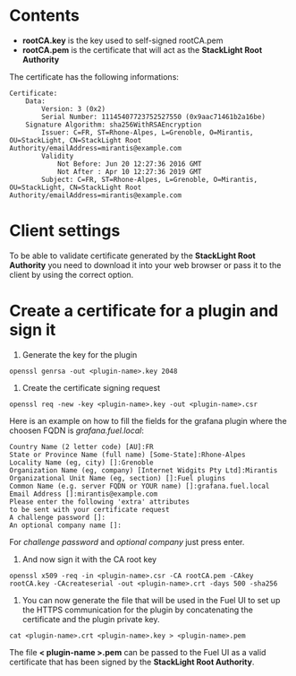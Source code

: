 # Contents

- **rootCA.key** is the key used to self-signed rootCA.pem
- **rootCA.pem** is the certificate that will act as the **StackLight Root Authority**

The certificate has the following informations:
```
Certificate:
    Data:
        Version: 3 (0x2)
        Serial Number: 11145407723752527550 (0x9aac71461b2a16be)
    Signature Algorithm: sha256WithRSAEncryption
        Issuer: C=FR, ST=Rhone-Alpes, L=Grenoble, O=Mirantis, OU=StackLight, CN=StackLight Root Authority/emailAddress=mirantis@example.com
        Validity
            Not Before: Jun 20 12:27:36 2016 GMT
            Not After : Apr 10 12:27:36 2019 GMT
        Subject: C=FR, ST=Rhone-Alpes, L=Grenoble, O=Mirantis, OU=StackLight, CN=StackLight Root Authority/emailAddress=mirantis@example.com
```

# Client settings

To be able to validate certificate generated by the **StackLight Root
Authority** you need to download it into your web browser or pass it to
the client by using the correct option.

# Create a certificate for a plugin and sign it

1. Generate the key for the plugin
```
openssl genrsa -out <plugin-name>.key 2048
```

1. Create the certificate signing request
```
openssl req -new -key <plugin-name>.key -out <plugin-name>.csr
```
Here is an example on how to fill the fields for the grafana plugin where
the choosen FQDN is _grafana.fuel.local_:
```
Country Name (2 letter code) [AU]:FR
State or Province Name (full name) [Some-State]:Rhone-Alpes
Locality Name (eg, city) []:Grenoble
Organization Name (eg, company) [Internet Widgits Pty Ltd]:Mirantis
Organizational Unit Name (eg, section) []:Fuel plugins
Common Name (e.g. server FQDN or YOUR name) []:grafana.fuel.local
Email Address []:mirantis@example.com
Please enter the following 'extra' attributes
to be sent with your certificate request
A challenge password []:
An optional company name []:
```
For _challenge password_ and _optional company_ just press enter.

1. And now sign it with the CA root key
```
openssl x509 -req -in <plugin-name>.csr -CA rootCA.pem -CAkey rootCA.key -CAcreateserial -out <plugin-name>.crt -days 500 -sha256
```

1. You can now generate the file that will be used in the Fuel UI to set up
the HTTPS communication for the plugin by concatenating the certificate and
the plugin private key.
```
cat <plugin-name>.crt <plugin-name>.key > <plugin-name>.pem
```

The file **< plugin-name >.pem** can be passed to the Fuel UI as a valid
certificate that has been signed by the **StackLight Root Authority**.

